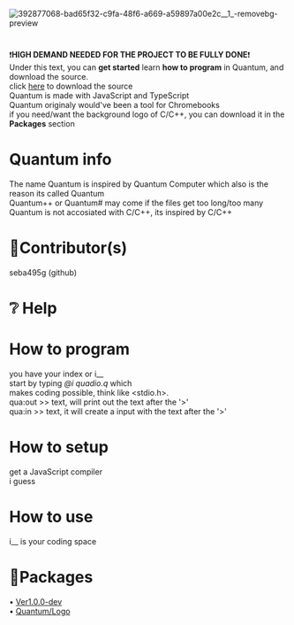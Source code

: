 ![392877068-bad65f32-c9fa-48f6-a669-a59897a00e2c__1_-removebg-preview](https://github.com/user-attachments/assets/c2f7215d-9ce4-40ce-9190-ffd018e3a316)

# 
❗**HIGH DEMAND NEEDED FOR THE PROJECT TO BE FULLY DONE**❗<br />
Under this text, you can **get started** learn **how to program** in Quantum, and download the source. <br />
click [here](https://github.com/seba495g/Quantum#packages) to download the source <br />
Quantum is made with JavaScript and TypeScript <br />
Quantum originaly would've been a tool for Chromebooks <br />
if you need/want the background logo of C/C++, you can download it in the **Packages** section <br />


# Quantum info
 The name Quantum is inspired by Quantum Computer which also is the reason its called Quantum <br />
 Quantum++ or Quantum# may come if the files get too long/too many <br />
 Quantum is not accosiated with C/C++, its inspired by C/C++ <br />

# 📜Contributor(s)
 seba495g (github)<br />

# ❔ Help

  # How to program
   you have your index or i__ <br />
   start by typing *@i quadio.q* which <br />
   makes coding possible, think like <stdio.h>. <br />
   qua:out >> text, will print out the text after the '>' <br />
   qua:in >> text, it will create a input with the text after the '>' <br />
   
  # How to setup
   get a JavaScript compiler<br />
   i guess<br />
   
  # How to use
   i__ is your coding space <br />


# 📂Packages
 • [Ver1.0.0-dev](https://github.com/seba495g/Quantum/releases/tag/Quantum%2Fv1.0.0) <br />
 • [Quantum/Logo](https://github.com/seba495g/Quantum/releases/tag/Quantum%2Fbackground_-logo)
